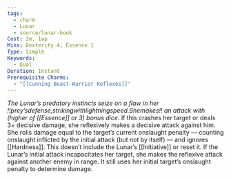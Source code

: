 ```yaml
---
tags:
  - charm
  - Lunar
  - source/lunar-book
Cost: 2m, 1wp
Mins: Dexterity 4, Essence 1
Type: Simple
Keywords:
  - Dual
Duration: Instant
Prerequisite Charms:
  - "[[Cunning Beast-Warrior Reflexes]]"
---
```

*The Lunar’s predatory instincts seize on a flaw in her !!prey’sdefense,strikingwithlightningspeed.Shemakes!! an attack with (higher of [[Essence]] or 3) bonus dice.*
If this crashes her target or deals 3+ decisive damage, she reflexively makes a decisive attack against him. She rolls damage equal to the target’s current onslaught penalty — counting onslaught inflicted by the initial attack (but not by itself) — and ignores [[Hardness]]. This doesn’t include the Lunar’s [[Initiative]] or reset it. If the Lunar’s initial attack incapacitates her target, she makes the reflexive attack against another enemy in range. It still uses her initial target’s onslaught penalty to determine damage.